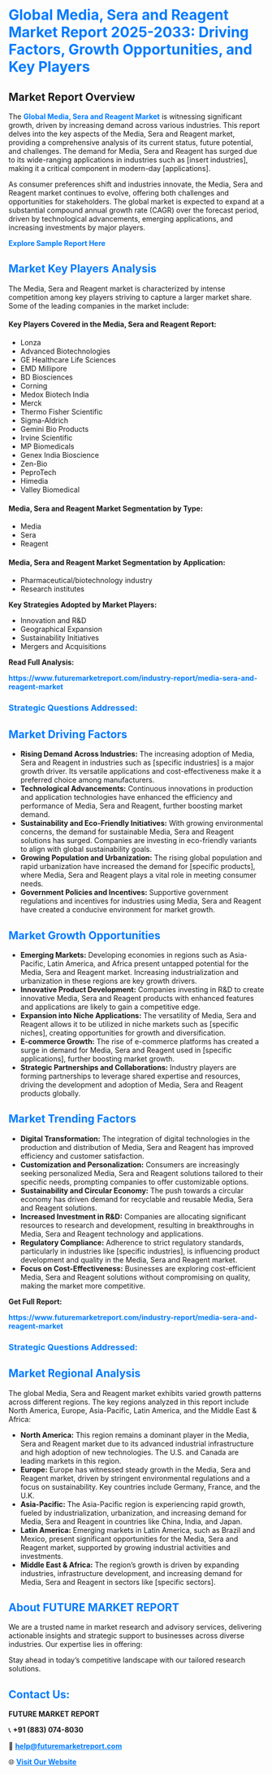 <h1 style="color: #007BFF;">Global Media, Sera and Reagent Market Report 2025-2033: Driving Factors, Growth Opportunities, and Key Players</h1>

<section id="overview">
<h2>Market Report Overview</h2>
<p>The <a href="https://www.futuremarketreport.com/industry-report/media-sera-and-reagent-market" style="color: #007BFF; text-decoration: none;"><strong>Global Media, Sera and Reagent Market</strong></a> is witnessing significant growth, driven by increasing demand across various industries. This report delves into the key aspects of the Media, Sera and Reagent market, providing a comprehensive analysis of its current status, future potential, and challenges. The demand for Media, Sera and Reagent has surged due to its wide-ranging applications in industries such as [insert industries], making it a critical component in modern-day [applications].</p>
<p>As consumer preferences shift and industries innovate, the Media, Sera and Reagent market continues to evolve, offering both challenges and opportunities for stakeholders. The global market is expected to expand at a substantial compound annual growth rate (CAGR) over the forecast period, driven by technological advancements, emerging applications, and increasing investments by major players.</p>
</section>

<section id="overview">
<p><a href="https://www.futuremarketreport.com/request-sample/reportId=82736" style="color: #007BFF; text-decoration: none;"><strong>Explore Sample Report Here</strong></a></p>
</section>

<section id="key-players">
<h2 style="color: #007BFF;">Market Key Players Analysis</h2>
<p>The Media, Sera and Reagent market is characterized by intense competition among key players striving to capture a larger market share. Some of the leading companies in the market include:</p>
<h4>Key Players Covered in the Media, Sera and Reagent Report:</h4>
<ul><li>Lonza</li><li>Advanced Biotechnologies</li><li>GE Healthcare Life Sciences</li><li>EMD Millipore</li><li>BD Biosciences</li><li>Corning</li><li>Medox Biotech India</li><li>Merck</li><li>Thermo Fisher Scientific</li><li>Sigma-Aldrich</li><li>Gemini Bio Products</li><li>Irvine Scientific</li><li>MP Biomedicals</li><li>Genex India Bioscience</li><li>Zen-Bio</li><li>PeproTech</li><li>Himedia</li><li>Valley Biomedical</li></ul>
<h4>Media, Sera and Reagent Market Segmentation by Type:</h4>
<ul><li>Media</li><li>Sera</li><li>Reagent</li></ul>

<h4>Media, Sera and Reagent Market Segmentation by Application:</h4>
<ul><li>Pharmaceutical/biotechnology industry</li><li>Research institutes</li></ul>
<p><strong>Key Strategies Adopted by Market Players:</strong></p>
<ul>
<li>Innovation and R&D</li>
<li>Geographical Expansion</li>
<li>Sustainability Initiatives</li>
<li>Mergers and Acquisitions</li>
</ul>
</section>

<section>
<p><strong>Read Full Analysis: </strong></p><a href="https://www.futuremarketreport.com/industry-report/media-sera-and-reagent-market" style="color: #007BFF; text-decoration: none;"><strong>https://www.futuremarketreport.com/industry-report/media-sera-and-reagent-market</strong></a>
<h3 style="color: #007BFF;">Strategic Questions Addressed:</h3>
</section>

<section id="driving-factors">
<h2 style="color: #007BFF;">Market Driving Factors</h2>
<ul>
<li><strong>Rising Demand Across Industries:</strong> The increasing adoption of Media, Sera and Reagent in industries such as [specific industries] is a major growth driver. Its versatile applications and cost-effectiveness make it a preferred choice among manufacturers.</li>
<li><strong>Technological Advancements:</strong> Continuous innovations in production and application technologies have enhanced the efficiency and performance of Media, Sera and Reagent, further boosting market demand.</li>
<li><strong>Sustainability and Eco-Friendly Initiatives:</strong> With growing environmental concerns, the demand for sustainable Media, Sera and Reagent solutions has surged. Companies are investing in eco-friendly variants to align with global sustainability goals.</li>
<li><strong>Growing Population and Urbanization:</strong> The rising global population and rapid urbanization have increased the demand for [specific products], where Media, Sera and Reagent plays a vital role in meeting consumer needs.</li>
<li><strong>Government Policies and Incentives:</strong> Supportive government regulations and incentives for industries using Media, Sera and Reagent have created a conducive environment for market growth.</li>
</ul>
</section>

<section id="growth-opportunities">
<h2 style="color: #007BFF;">Market Growth Opportunities</h2>
<ul>
<li><strong>Emerging Markets:</strong> Developing economies in regions such as Asia-Pacific, Latin America, and Africa present untapped potential for the Media, Sera and Reagent market. Increasing industrialization and urbanization in these regions are key growth drivers.</li>
<li><strong>Innovative Product Development:</strong> Companies investing in R&D to create innovative Media, Sera and Reagent products with enhanced features and applications are likely to gain a competitive edge.</li>
<li><strong>Expansion into Niche Applications:</strong> The versatility of Media, Sera and Reagent allows it to be utilized in niche markets such as [specific niches], creating opportunities for growth and diversification.</li>
<li><strong>E-commerce Growth:</strong> The rise of e-commerce platforms has created a surge in demand for Media, Sera and Reagent used in [specific applications], further boosting market growth.</li>
<li><strong>Strategic Partnerships and Collaborations:</strong> Industry players are forming partnerships to leverage shared expertise and resources, driving the development and adoption of Media, Sera and Reagent products globally.</li>
</ul>
</section>

<section id="trending-factors">
<h2 style="color: #007BFF;">Market Trending Factors</h2>
<ul>
<li><strong>Digital Transformation:</strong> The integration of digital technologies in the production and distribution of Media, Sera and Reagent has improved efficiency and customer satisfaction.</li>
<li><strong>Customization and Personalization:</strong> Consumers are increasingly seeking personalized Media, Sera and Reagent solutions tailored to their specific needs, prompting companies to offer customizable options.</li>
<li><strong>Sustainability and Circular Economy:</strong> The push towards a circular economy has driven demand for recyclable and reusable Media, Sera and Reagent solutions.</li>
<li><strong>Increased Investment in R&D:</strong> Companies are allocating significant resources to research and development, resulting in breakthroughs in Media, Sera and Reagent technology and applications.</li>
<li><strong>Regulatory Compliance:</strong> Adherence to strict regulatory standards, particularly in industries like [specific industries], is influencing product development and quality in the Media, Sera and Reagent market.</li>
<li><strong>Focus on Cost-Effectiveness:</strong> Businesses are exploring cost-efficient Media, Sera and Reagent solutions without compromising on quality, making the market more competitive.</li>
</ul>
</section>

<section>
<p><strong>Get Full Report: </strong></p><a href="https://www.futuremarketreport.com/industry-report/media-sera-and-reagent-market" style="color: #007BFF; text-decoration: none;"><strong>https://www.futuremarketreport.com/industry-report/media-sera-and-reagent-market</strong></a>
<h3 style="color: #007BFF;">Strategic Questions Addressed:</h3>
</section>


<section id="regional-analysis">
<h2 style="color: #007BFF;">Market Regional Analysis</h2>
<p>The global Media, Sera and Reagent market exhibits varied growth patterns across different regions. The key regions analyzed in this report include North America, Europe, Asia-Pacific, Latin America, and the Middle East & Africa:</p>
<ul>
<li><strong>North America:</strong> This region remains a dominant player in the Media, Sera and Reagent market due to its advanced industrial infrastructure and high adoption of new technologies. The U.S. and Canada are leading markets in this region.</li>
<li><strong>Europe:</strong> Europe has witnessed steady growth in the Media, Sera and Reagent market, driven by stringent environmental regulations and a focus on sustainability. Key countries include Germany, France, and the U.K.</li>
<li><strong>Asia-Pacific:</strong> The Asia-Pacific region is experiencing rapid growth, fueled by industrialization, urbanization, and increasing demand for Media, Sera and Reagent in countries like China, India, and Japan.</li>
<li><strong>Latin America:</strong> Emerging markets in Latin America, such as Brazil and Mexico, present significant opportunities for the Media, Sera and Reagent market, supported by growing industrial activities and investments.</li>
<li><strong>Middle East & Africa:</strong> The region’s growth is driven by expanding industries, infrastructure development, and increasing demand for Media, Sera and Reagent in sectors like [specific sectors].</li>
</ul>
</section>

<footer>
<h2 style="color: #007BFF;">About FUTURE MARKET REPORT</h2>
<p>We are a trusted name in market research and advisory services, delivering actionable insights and strategic support to businesses across diverse industries. Our expertise lies in offering:</p>

<p>Stay ahead in today’s competitive landscape with our tailored research solutions.</p>

<h2 style="color: #007BFF;">Contact Us:</h2>
<p><strong>FUTURE MARKET REPORT</strong></p>
<p>📞 <strong>+91 (883) 074-8030</strong></p>
<p>📧 <strong><a href="mailto:help@futuremarketreport.com" style="color: #007BFF;">help@futuremarketreport.com</a></strong></p>
<p>🌐 <strong><a href="https://www.futuremarketreport.com/" style="color: #007BFF;">Visit Our Website</a></strong></p>
</footer>